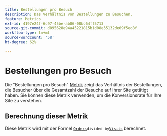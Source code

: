 ```yaml
---
title: Bestellungen pro Besuch
description: Das Verhältnis von Bestellungen zu Besuchen.
feature: Metrics
exl-id: 4197e24f-6c97-45be-ab06-08bc64ff5713
source-git-commit: d095628e94a45221815b1d08e35132de09f5ed8f
workflow-type: tm+mt
source-wordcount: '58'
ht-degree: 62%

---
```


# Bestellungen pro Besuch

Die &quot;Bestellungen pro Besuch&quot; [Metrik](overview.md) zeigt das Verhältnis der Bestellungen, die Besucher über die Gesamtzahl der Besuche auf Ihrer Site getätigt haben. Sie können diese Metrik verwenden, um die Konversionsrate für Ihre Site zu verstehen.

## Berechnung dieser Metrik

Diese Metrik wird mit der Formel [`Orders`](orders.md)` divided by `[`Visits`](visits.md) berechnet.

